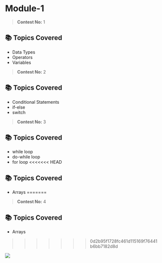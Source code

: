 # Module-1

> **Contest No:** 1

## 📚 Topics Covered

- Data Types  
- Operators  
- Variables  
> **Contest No:** 2

## 📚 Topics Covered

- Conditional Statements  
- if-else   
- switch  
> **Contest No:** 3

## 📚 Topics Covered
- while loop
- do-while loop
- for loop
<<<<<<< HEAD
## 📚 Topics Covered
- Arrays
=======
> **Contest No:** 4
## 📚 Topics Covered
- Arrays

>>>>>>> 0d2b95f1728fc461d115169f76441b6bb7182d8d
<img src="https://t.bkit.co/w_681f9e76430b7.gif" />
